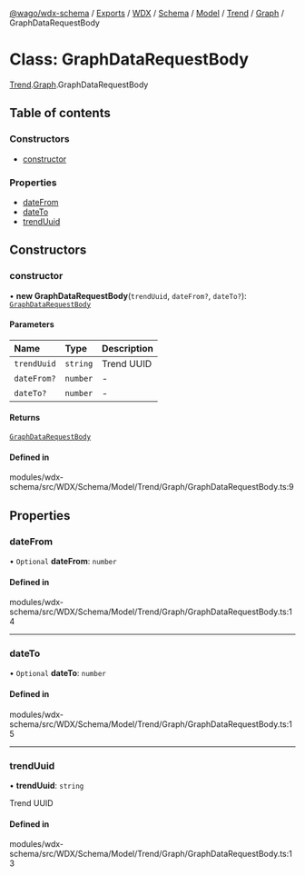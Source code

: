 [@wago/wdx-schema](../README.md) / [Exports](../modules.md) / [WDX](../modules/WDX.md) / [Schema](../modules/WDX.Schema.md) / [Model](../modules/WDX.Schema.Model.md) / [Trend](../modules/WDX.Schema.Model.Trend.md) / [Graph](../modules/WDX.Schema.Model.Trend.Graph.md) / GraphDataRequestBody

# Class: GraphDataRequestBody

[Trend](../modules/WDX.Schema.Model.Trend.md).[Graph](../modules/WDX.Schema.Model.Trend.Graph.md).GraphDataRequestBody

## Table of contents

### Constructors

- [constructor](WDX.Schema.Model.Trend.Graph.GraphDataRequestBody.md#constructor)

### Properties

- [dateFrom](WDX.Schema.Model.Trend.Graph.GraphDataRequestBody.md#datefrom)
- [dateTo](WDX.Schema.Model.Trend.Graph.GraphDataRequestBody.md#dateto)
- [trendUuid](WDX.Schema.Model.Trend.Graph.GraphDataRequestBody.md#trenduuid)

## Constructors

### constructor

• **new GraphDataRequestBody**(`trendUuid`, `dateFrom?`, `dateTo?`): [`GraphDataRequestBody`](WDX.Schema.Model.Trend.Graph.GraphDataRequestBody.md)

#### Parameters

| Name | Type | Description |
| :------ | :------ | :------ |
| `trendUuid` | `string` | Trend UUID |
| `dateFrom?` | `number` | - |
| `dateTo?` | `number` | - |

#### Returns

[`GraphDataRequestBody`](WDX.Schema.Model.Trend.Graph.GraphDataRequestBody.md)

#### Defined in

modules/wdx-schema/src/WDX/Schema/Model/Trend/Graph/GraphDataRequestBody.ts:9

## Properties

### dateFrom

• `Optional` **dateFrom**: `number`

#### Defined in

modules/wdx-schema/src/WDX/Schema/Model/Trend/Graph/GraphDataRequestBody.ts:14

___

### dateTo

• `Optional` **dateTo**: `number`

#### Defined in

modules/wdx-schema/src/WDX/Schema/Model/Trend/Graph/GraphDataRequestBody.ts:15

___

### trendUuid

• **trendUuid**: `string`

Trend UUID

#### Defined in

modules/wdx-schema/src/WDX/Schema/Model/Trend/Graph/GraphDataRequestBody.ts:13
